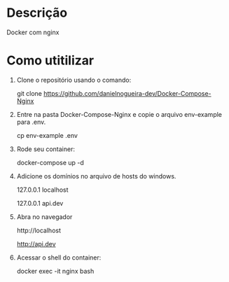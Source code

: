 # Descrição

Docker com nginx


# Como utitilizar

1. Clone o repositório usando o comando:

   git clone https://github.com/danielnogueira-dev/Docker-Compose-Nginx

2. Entre na pasta Docker-Compose-Nginx e copie o arquivo env-example para .env.

   cp env-example .env

3. Rode seu container:

   docker-compose up -d

4. Adicione os domínios no arquivo de hosts do windows.

   127.0.0.1 localhost

   127.0.0.1 api.dev

5. Abra no navegador

   http://localhost

   http://api.dev

6. Acessar o shell do container:
    
	docker exec -it nginx bash